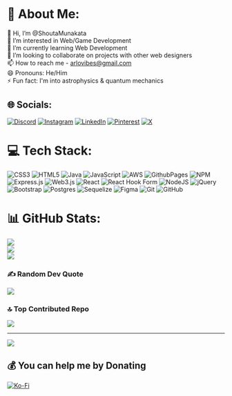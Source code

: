 # 💫 About Me:
👋 Hi, I’m @ShoutaMunakata<br>👀 I’m interested in Web/Game Development<br>🌱 I’m currently learning Web Development<br>💞️ I’m looking to collaborate on projects with other web designers<br>📫 How to reach me - arlovibes@gmail.com<br>😄 Pronouns: He/Him<br>⚡ Fun fact: I'm into astrophysics & quantum mechanics


## 🌐 Socials:
[![Discord](https://img.shields.io/badge/Discord-%237289DA.svg?logo=discord&logoColor=white)](https://discord.gg/shoutamunakata) [![Instagram](https://img.shields.io/badge/Instagram-%23E4405F.svg?logo=Instagram&logoColor=white)](https://instagram.com/annshrunes) [![LinkedIn](https://img.shields.io/badge/LinkedIn-%230077B5.svg?logo=linkedin&logoColor=white)](https://linkedin.com/in/ansh-yadav-111b13307) [![Pinterest](https://img.shields.io/badge/Pinterest-%23E60023.svg?logo=Pinterest&logoColor=white)](https://pinterest.com/cometvibesstars) [![X](https://img.shields.io/badge/X-black.svg?logo=X&logoColor=white)](https://x.com/annshrunes) 

# 💻 Tech Stack:
![CSS3](https://img.shields.io/badge/css3-%231572B6.svg?style=for-the-badge&logo=css3&logoColor=white) ![HTML5](https://img.shields.io/badge/html5-%23E34F26.svg?style=for-the-badge&logo=html5&logoColor=white) ![Java](https://img.shields.io/badge/java-%23ED8B00.svg?style=for-the-badge&logo=openjdk&logoColor=white) ![JavaScript](https://img.shields.io/badge/javascript-%23323330.svg?style=for-the-badge&logo=javascript&logoColor=%23F7DF1E) ![AWS](https://img.shields.io/badge/AWS-%23FF9900.svg?style=for-the-badge&logo=amazon-aws&logoColor=white) ![GithubPages](https://img.shields.io/badge/github%20pages-121013?style=for-the-badge&logo=github&logoColor=white) ![NPM](https://img.shields.io/badge/NPM-%23CB3837.svg?style=for-the-badge&logo=npm&logoColor=white) ![Express.js](https://img.shields.io/badge/express.js-%23404d59.svg?style=for-the-badge&logo=express&logoColor=%2361DAFB) ![Web3.js](https://img.shields.io/badge/web3.js-F16822?style=for-the-badge&logo=web3.js&logoColor=white) ![React](https://img.shields.io/badge/react-%2320232a.svg?style=for-the-badge&logo=react&logoColor=%2361DAFB) ![React Hook Form](https://img.shields.io/badge/React%20Hook%20Form-%23EC5990.svg?style=for-the-badge&logo=reacthookform&logoColor=white) ![NodeJS](https://img.shields.io/badge/node.js-6DA55F?style=for-the-badge&logo=node.js&logoColor=white) ![jQuery](https://img.shields.io/badge/jquery-%230769AD.svg?style=for-the-badge&logo=jquery&logoColor=white) ![Bootstrap](https://img.shields.io/badge/bootstrap-%238511FA.svg?style=for-the-badge&logo=bootstrap&logoColor=white) ![Postgres](https://img.shields.io/badge/postgres-%23316192.svg?style=for-the-badge&logo=postgresql&logoColor=white) ![Sequelize](https://img.shields.io/badge/Sequelize-52B0E7?style=for-the-badge&logo=Sequelize&logoColor=white) ![Figma](https://img.shields.io/badge/figma-%23F24E1E.svg?style=for-the-badge&logo=figma&logoColor=white) ![Git](https://img.shields.io/badge/git-%23F05033.svg?style=for-the-badge&logo=git&logoColor=white) ![GitHub](https://img.shields.io/badge/github-%23121011.svg?style=for-the-badge&logo=github&logoColor=white)
# 📊 GitHub Stats:
![](https://github-readme-stats.vercel.app/api?username=ShoutaMunakata&theme=aura&hide_border=true&include_all_commits=false&count_private=false)<br/>
![](https://github-readme-streak-stats.herokuapp.com/?user=ShoutaMunakata&theme=aura&hide_border=true)<br/>
![](https://github-readme-stats.vercel.app/api/top-langs/?username=ShoutaMunakata&theme=aura&hide_border=true&include_all_commits=false&count_private=false&layout=compact)

### ✍️ Random Dev Quote
![](https://quotes-github-readme.vercel.app/api?type=horizontal&theme=radical)

### 🔝 Top Contributed Repo
![](https://github-contributor-stats.vercel.app/api?username=ShoutaMunakata&limit=5&theme=dark&combine_all_yearly_contributions=true)

---
[![](https://visitcount.itsvg.in/api?id=ShoutaMunakata&icon=5&color=5)](https://visitcount.itsvg.in)

  ## 💰 You can help me by Donating
  [![Ko-Fi](https://img.shields.io/badge/Ko--fi-F16061?style=for-the-badge&logo=ko-fi&logoColor=white)](https://ko-fi.com/annshrunes) 

  
<!-- Proudly created with GPRM ( https://gprm.itsvg.in ) -->
